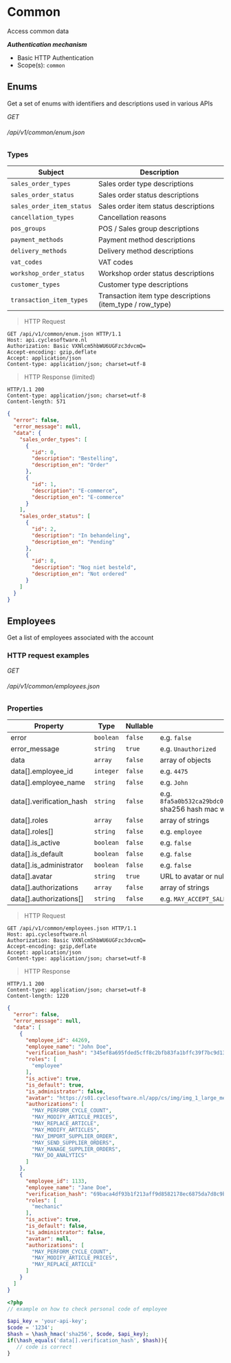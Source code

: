 # Common #

Access common data

***Authentication mechanism***

- Basic HTTP Authentication
- Scope(s): `common`

## Enums ##

Get a set of enums with identifiers and descriptions used in various APIs

<div class="api-endpoint">
	<div class="endpoint-data">
		<i class="label label-post">GET</i>
		<h6>/api/v1/common/enum.json</h6>
	</div>
</div>

### Types ###

| Subject                   | Description                                               |
|---------------------------|-----------------------------------------------------------|
| `sales_order_types`       | Sales order type descriptions                             |
| `sales_order_status`      | Sales order status descriptions                           |
| `sales_order_item_status` | Sales order item status descriptions                      |
| `cancellation_types`      | Cancellation reasons                                      |
| `pos_groups`              | POS / Sales group descriptions                            |
| `payment_methods`         | Payment method descriptions                               |
| `delivery_methods`        | Delivery method descriptions                              |
| `vat_codes`               | VAT codes                                                 |
| `workshop_order_status`   | Workshop order status descriptions                        |
| `customer_types`          | Customer type descriptions                                |
| `transaction_item_types`  | Transaction item type descriptions (item_type / row_type) |


> HTTP Request

```http
GET /api/v1/common/enum.json HTTP/1.1
Host: api.cyclesoftware.nl
Authorization: Basic VXNlcm5hbWU6UGFzc3dvcmQ=
Accept-encoding: gzip,deflate
Accept: application/json
Content-type: application/json; charset=utf-8
```

> HTTP Response (limited)

```http
HTTP/1.1 200 
Content-type: application/json; charset=utf-8
Content-length: 571
```

```json
{
  "error": false,
  "error_message": null,
  "data": {
    "sales_order_types": [
      {
        "id": 0,
        "description": "Bestelling",
        "description_en": "Order"
      },
      {
        "id": 1,
        "description": "E-commerce",
        "description_en": "E-commerce"
      }
    ],
    "sales_order_status": [
      {
        "id": 2,
        "description": "In behandeling",
        "description_en": "Pending"
      },
      {
        "id": 8,
        "description": "Nog niet besteld",
        "description_en": "Not ordered"
      }
    ]
  }
}
```

## Employees ##

Get a list of employees associated with the account

### HTTP request examples ###

<div class="api-endpoint">
	<div class="endpoint-data">
		<i class="label label-post">GET</i>
		<h6>/api/v1/common/employees.json</h6>
	</div>
</div>

### Properties ###

| Property                 | Type      | Nullable | Description                                                                                                    |
|--------------------------|-----------|----------|----------------------------------------------------------------------------------------------------------------|
| error                    | `boolean` | `false`  | e.g. `false`                                                                                                   |
| error_message            | `string`  | `true`   | e.g. `Unauthorized`                                                                                            |
| data                     | `array`   | `false`  | array of objects                                                                                               |
| data[].employee_id       | `integer` | `false`  | e.g. `4475`                                                                                                    |
| data[].employee_name     | `string`  | `false`  | e.g. `John`                                                                                                    |
| data[].verification_hash | `string`  | `false`  | e.g. `8fa5a0b532ca29bdc06b97586993e04d8432ac37d9ed6632b63ccc967f28dbcb` sha256 hash mac with api-key as secret |
| data[].roles             | `array`   | `false`  | array of strings                                                                                               |
| data[].roles[]           | `string`  | `false`  | e.g. `employee`                                                                                                |
| data[].is_active         | `boolean` | `false`  | e.g. `false`                                                                                                   |
| data[].is_default        | `boolean` | `false`  | e.g. `false`                                                                                                   |
| data[].is_administrator  | `boolean` | `false`  | e.g. `false`                                                                                                   |
| data[].avatar            | `string`  | `true`   | URL to avatar or null                                                                                          |
| data[].authorizations    | `array`   | `false`  | array of strings                                                                                               |
| data[].authorizations[]  | `string`  | `false`  | e.g. `MAY_ACCEPT_SALES_LEADS`                                                                                  |

> HTTP Request

```http
GET /api/v1/common/employees.json HTTP/1.1
Host: api.cyclesoftware.nl
Authorization: Basic VXNlcm5hbWU6UGFzc3dvcmQ=
Accept-encoding: gzip,deflate
Accept: application/json
Content-type: application/json; charset=utf-8
```

> HTTP Response

```http
HTTP/1.1 200 
Content-type: application/json; charset=utf-8
Content-length: 1220
```

```json
{
  "error": false,
  "error_message": null,
  "data": [
    {
      "employee_id": 44269,
      "employee_name": "John Doe",
      "verification_hash": "345ef8a695fded5cff8c2bfb83fa1bffc39f7bc9d13c589facac9ed2b41ebefe",
      "roles": [
        "employee"
      ],
      "is_active": true,
      "is_default": true,
      "is_administrator": false,
      "avatar": "https://s01.cyclesoftware.nl/app/cs/img/img_1_large_medewerker_44269.jpg",
      "authorizations": [
        "MAY_PERFORM_CYCLE_COUNT",
        "MAY_MODIFY_ARTICLE_PRICES",
        "MAY_REPLACE_ARTICLE",
        "MAY_MODIFY_ARTICLES",
        "MAY_IMPORT_SUPPLIER_ORDER",
        "MAY_SEND_SUPPLIER_ORDERS",
        "MAY_MANAGE_SUPPLIER_ORDERS",
        "MAY_DO_ANALYTICS"
      ]
    },
    {
      "employee_id": 1133,
      "employee_name": "Jane Doe",
      "verification_hash": "69baca4df93b1f213aff9d8582178ec6875da7d8c9bd030340d2de623aa19a69",
      "roles": [
        "mechanic"
      ],
      "is_active": true,
      "is_default": false,
      "is_administrator": false,
      "avatar": null,
      "authorizations": [
        "MAY_PERFORM_CYCLE_COUNT",
        "MAY_MODIFY_ARTICLE_PRICES",
        "MAY_REPLACE_ARTICLE"
      ]
    }
  ]
}
```

```php
<?php
// example on how to check personal code of employee

$api_key = 'your-api-key';
$code = '1234';
$hash = \hash_hmac('sha256', $code, $api_key);
if(\hash_equals('data[].verification_hash', $hash)){
   // code is correct
}
```
